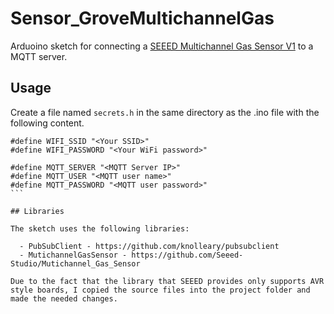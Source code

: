 # Sensor_GroveMultichannelGas

Arduoino sketch for connecting a [SEEED Multichannel Gas Sensor V1](https://wiki.seeedstudio.com/Grove-Multichannel_Gas_Sensor/) to a MQTT server.

## Usage

Create a file named `secrets.h` in the same directory as the .ino file with the following content.

````
#define WIFI_SSID "<Your SSID>"
#define WIFI_PASSWORD "<Your WiFi password>"

#define MQTT_SERVER "<MQTT Server IP>"
#define MQTT_USER "<MQTT user name>"
#define MQTT_PASSWORD "<MQTT user password>"
```

## Libraries

The sketch uses the following libraries:

  - PubSubClient - https://github.com/knolleary/pubsubclient
  - MutichannelGasSensor - https://github.com/Seeed-Studio/Mutichannel_Gas_Sensor

Due to the fact that the library that SEEED provides only supports AVR style boards, I copied the source files into the project folder and made the needed changes. 
